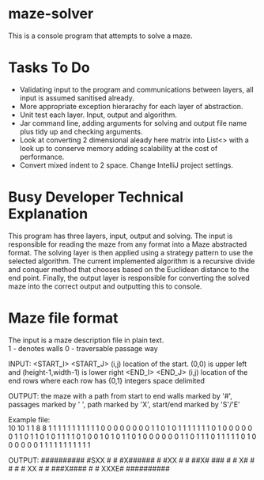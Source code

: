 # maze-solver
This is a console program that attempts to solve a maze.

Tasks To Do
===========
* Validating input to the program and communications between layers, all input is assumed sanitised already.
* More appropriate exception hierarachy for each layer of abstraction. 
* Unit test each layer. Input, output and algorithm.
* Jar command line, adding arguments for solving and output file name plus tidy up and checking arguments.
* Look at converting 2 dimensional aleady here matrix into List<> with a look up to conserve memory adding scalability at the cost of performance.
* Convert mixed indent to 2 space. Change IntelliJ project settings. 

Busy Developer Technical Explanation
====================================
This program has three layers, input, output and solving. The input is responsible for reading the maze from any format into a Maze abstracted format. The solving layer is then applied using a strategy pattern to use the selected algorithm. The current implemented algorithm is a recursive divide and conquer method that chooses based on the Euclidean distance to the end point. Finally, the output layer is responsible for converting the solved maze into the correct output and outputting this to console. 

Maze file format
================

The input is a maze description file in plain text.  
 1 - denotes walls
 0 - traversable passage way

INPUT:
<HEIGHT> <WIDTH><CR>
<START_I> <START_J><CR>		(i,j) location of the start. (0,0) is upper left and (height-1,width-1) is lower right
<END_I> <END_J><CR>		(i,j) location of the end
<HEIGHT> rows where each row has <WIDTH> {0,1} integers space delimited

OUTPUT:
 the maze with a path from start to end
 walls marked by '#', passages marked by ' ', path marked by 'X', start/end marked by 'S'/'E'

Example file:  
10 10
1 1
8 8
1 1 1 1 1 1 1 1 1 1
1 0 0 0 0 0 0 0 0 1
1 0 1 0 1 1 1 1 1 1
1 0 1 0 0 0 0 0 0 1
1 0 1 1 0 1 0 1 1 1
1 0 1 0 0 1 0 1 0 1
1 0 1 0 0 0 0 0 0 1
1 0 1 1 1 0 1 1 1 1
1 0 1 0 0 0 0 0 0 1
1 1 1 1 1 1 1 1 1 1

OUTPUT:
##########
\#SXX     #
\# #X######
\# #XX    #
\# ##X# ###
\# # X# # #
\# # XX   #
\# ###X####
\# #  XXXE#
##########
